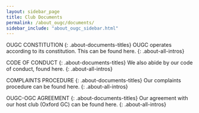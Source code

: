 ```yaml
---
layout: sidebar_page
title: Club Documents
permalink: /about_ougc/documents/
sidebar_include: "about_ougc_sidebar.html"
---
```


OUGC CONSTITUTION
{: .about-documents-titles}
OUGC operates according to its constitution. This can be found here.
{: .about-all-intros}

CODE OF CONDUCT
{: .about-documents-titles}
We also abide by our code of conduct, found here.
{: .about-all-intros}

COMPLAINTS PROCEDURE
{: .about-documents-titles}
Our complaints procedure can be found here.
{: .about-all-intros}

OUGC-OGC AGREEMENT
{: .about-documents-titles}
Our agreement with our host club (Oxford GC) can be found here.
{: .about-all-intros}